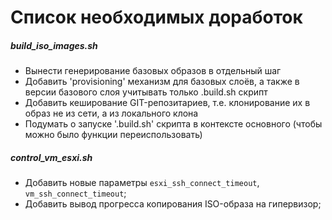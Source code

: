 # Список необходимых доработок

##### build_iso_images.sh

* Вынести генерирование базовых образов в отдельный шаг
* Добавить 'provisioning' механизм для базовых слоёв, а также в версии базового слоя учитывать только .build.sh скрипт
* Добавить кеширование GIT-репозитариев, т.е. клонирование их в образ не из сети, а из локального клона
* Подумать о запуске '.build.sh' скрипта в контексте основного (чтобы можно было функции переиспользовать)

##### control_vm_esxi.sh

* Добавить новые параметры `esxi_ssh_connect_timeout`, `vm_ssh_connect_timeout`;
* Добавить вывод прогресса копирования ISO-образа на гипервизор;

